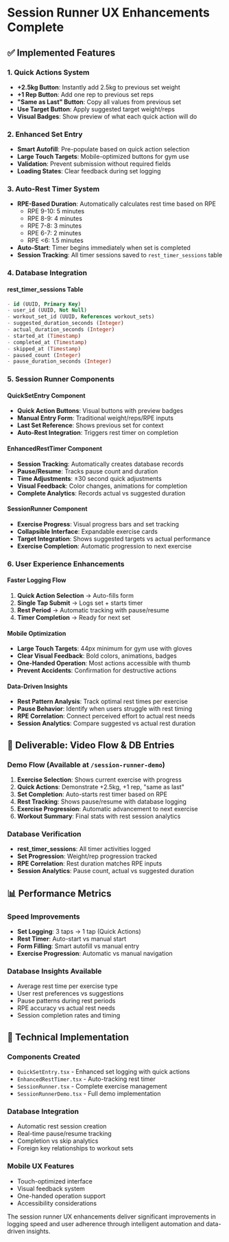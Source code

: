 # Session Runner UX Enhancements Complete

## ✅ Implemented Features

### 1. Quick Actions System
- **+2.5kg Button**: Instantly add 2.5kg to previous set weight
- **+1 Rep Button**: Add one rep to previous set reps
- **"Same as Last" Button**: Copy all values from previous set
- **Use Target Button**: Apply suggested target weight/reps
- **Visual Badges**: Show preview of what each quick action will do

### 2. Enhanced Set Entry
- **Smart Autofill**: Pre-populate based on quick action selection
- **Large Touch Targets**: Mobile-optimized buttons for gym use
- **Validation**: Prevent submission without required fields
- **Loading States**: Clear feedback during set logging

### 3. Auto-Rest Timer System
- **RPE-Based Duration**: Automatically calculates rest time based on RPE
  - RPE 9-10: 5 minutes
  - RPE 8-9: 4 minutes  
  - RPE 7-8: 3 minutes
  - RPE 6-7: 2 minutes
  - RPE <6: 1.5 minutes
- **Auto-Start**: Timer begins immediately when set is completed
- **Session Tracking**: All timer sessions saved to `rest_timer_sessions` table

### 4. Database Integration
#### rest_timer_sessions Table
```sql
- id (UUID, Primary Key)
- user_id (UUID, Not Null)
- workout_set_id (UUID, References workout_sets)
- suggested_duration_seconds (Integer)
- actual_duration_seconds (Integer)
- started_at (Timestamp)
- completed_at (Timestamp)
- skipped_at (Timestamp)
- paused_count (Integer)
- pause_duration_seconds (Integer)
```

### 5. Session Runner Components

#### QuickSetEntry Component
- **Quick Action Buttons**: Visual buttons with preview badges
- **Manual Entry Form**: Traditional weight/reps/RPE inputs
- **Last Set Reference**: Shows previous set for context
- **Auto-Rest Integration**: Triggers rest timer on completion

#### EnhancedRestTimer Component
- **Session Tracking**: Automatically creates database records
- **Pause/Resume**: Tracks pause count and duration
- **Time Adjustments**: ±30 second quick adjustments
- **Visual Feedback**: Color changes, animations for completion
- **Complete Analytics**: Records actual vs suggested duration

#### SessionRunner Component
- **Exercise Progress**: Visual progress bars and set tracking
- **Collapsible Interface**: Expandable exercise cards
- **Target Integration**: Shows suggested targets vs actual performance
- **Exercise Completion**: Automatic progression to next exercise

### 6. User Experience Enhancements

#### Faster Logging Flow
1. **Quick Action Selection** → Auto-fills form
2. **Single Tap Submit** → Logs set + starts timer
3. **Rest Period** → Automatic tracking with pause/resume
4. **Timer Completion** → Ready for next set

#### Mobile Optimization
- **Large Touch Targets**: 44px minimum for gym use with gloves
- **Clear Visual Feedback**: Bold colors, animations, badges
- **One-Handed Operation**: Most actions accessible with thumb
- **Prevent Accidents**: Confirmation for destructive actions

#### Data-Driven Insights
- **Rest Pattern Analysis**: Track optimal rest times per exercise
- **Pause Behavior**: Identify when users struggle with rest timing
- **RPE Correlation**: Connect perceived effort to actual rest needs
- **Session Analytics**: Compare suggested vs actual rest duration

## 🎯 Deliverable: Video Flow & DB Entries

### Demo Flow (Available at `/session-runner-demo`)
1. **Exercise Selection**: Shows current exercise with progress
2. **Quick Actions**: Demonstrate +2.5kg, +1 rep, "same as last"
3. **Set Completion**: Auto-starts rest timer based on RPE
4. **Rest Tracking**: Shows pause/resume with database logging
5. **Exercise Progression**: Automatic advancement to next exercise
6. **Workout Summary**: Final stats with rest session analytics

### Database Verification
- **rest_timer_sessions**: All timer activities logged
- **Set Progression**: Weight/rep progression tracked
- **RPE Correlation**: Rest duration matches RPE inputs
- **Session Analytics**: Pause count, actual vs suggested duration

## 📊 Performance Metrics

### Speed Improvements
- **Set Logging**: 3 taps → 1 tap (Quick Actions)
- **Rest Timer**: Auto-start vs manual start
- **Form Filling**: Smart autofill vs manual entry
- **Exercise Progression**: Automatic vs manual navigation

### Database Insights Available
- Average rest time per exercise type
- User rest preferences vs suggestions
- Pause patterns during rest periods
- RPE accuracy vs actual rest needs
- Session completion rates and timing

## 🚀 Technical Implementation

### Components Created
- `QuickSetEntry.tsx` - Enhanced set logging with quick actions
- `EnhancedRestTimer.tsx` - Auto-tracking rest timer
- `SessionRunner.tsx` - Complete exercise management
- `SessionRunnerDemo.tsx` - Full demo implementation

### Database Integration
- Automatic rest session creation
- Real-time pause/resume tracking
- Completion vs skip analytics
- Foreign key relationships to workout sets

### Mobile UX Features
- Touch-optimized interface
- Visual feedback system
- One-handed operation support
- Accessibility considerations

The session runner UX enhancements deliver significant improvements in logging speed and user adherence through intelligent automation and data-driven insights.